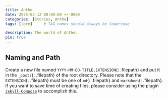 ```yaml
---
title: Anthe
date: 2025-03-12 08:00:00 +/-0800
categories: [Stories, Anthe]
tags: [lore]     # TAG names should always be lowercase

description: The world of Anthe.
pin: true
---
```


## Naming and Path

Create a new file named `YYYY-MM-DD-TITLE.EXTENSION`{: .filepath} and put it in the `_posts`{: .filepath} of the root directory. Please note that the `EXTENSION`{: .filepath} must be one of `md`{: .filepath} and `markdown`{: .filepath}. If you want to save time of creating files, please consider using the plugin [`Jekyll-Compose`](https://github.com/jekyll/jekyll-compose) to accomplish this.
